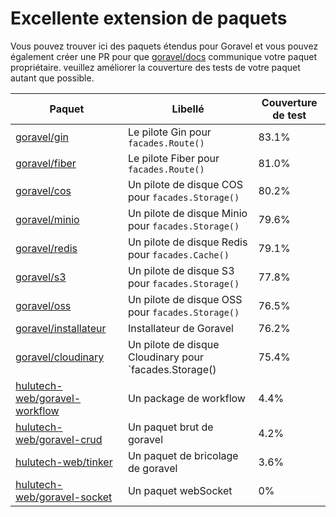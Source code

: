 # Excellente extension de paquets

Vous pouvez trouver ici des paquets étendus pour Goravel et vous pouvez également créer une PR pour que [goravel/docs](https://github.com/goravel/docs) communique votre paquet propriétaire. veuillez améliorer la couverture des tests de votre paquet autant que possible.

| Paquet                                                                            | Libellé                                                                                    | Couverture de test    |
| --------------------------------------------------------------------------------- | ------------------------------------------------------------------------------------------ | --------------------- |
| [goravel/gin](https://github.com/goravel/gin)                                     | Le pilote Gin pour `facades.Route()`                                                       | 83.1% |
| [goravel/fiber](https://github.com/goravel/fiber)                                 | Le pilote Fiber pour `facades.Route()`                                                     | 81.0% |
| [goravel/cos](https://github.com/goravel/cos)                                     | Un pilote de disque COS pour `facades.Storage()`                                           | 80.2% |
| [goravel/minio](https://github.com/goravel/minio)                                 | Un pilote de disque Minio pour `facades.Storage()`                                         | 79.6% |
| [goravel/redis](https://github.com/goravel/redis)                                 | Un pilote de disque Redis pour `facades.Cache()`                                           | 79.1% |
| [goravel/s3](https://github.com/goravel/s3)                                       | Un pilote de disque S3 pour `facades.Storage()`                                            | 77.8% |
| [goravel/oss](https://github.com/goravel/oss)                                     | Un pilote de disque OSS pour `facades.Storage()`                                           | 76.5% |
| [goravel/installateur](https://github.com/goravel/installer)                      | Installateur de Goravel                                                                    | 76.2% |
| [goravel/cloudinary](https://github.com/goravel/cloudinary)                       | Un pilote de disque Cloudinary pour \`facades.Storage() | 75.4% |
| [hulutech-web/goravel-workflow](https://github.com/hulutech-web/goravel-workflow) | Un package de workflow                                                                     | 4.4%  |
| [hulutech-web/goravel-crud](https://github.com/hulutech-web/goravel-crud)         | Un paquet brut de goravel                                                                  | 4.2%  |
| [hulutech-web/tinker](https://github.com/hulutech-web/tinker)                     | Un paquet de bricolage de goravel                                                          | 3.6%  |
| [hulutech-web/goravel-socket](https://github.com/hulutech-web/goravel-socket)     | Un paquet webSocket                                                                        | 0%                    |
